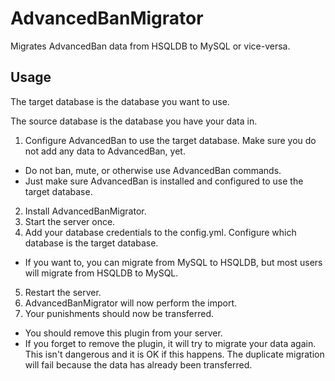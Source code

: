 
# AdvancedBanMigrator

Migrates AdvancedBan data from HSQLDB to MySQL or vice-versa.

## Usage

The target database is the database you want to use.

The source database is the database you have your data in.

1. Configure AdvancedBan to use the target database. Make sure you do not add any data to AdvancedBan, yet. 
  * Do not ban, mute, or otherwise use AdvancedBan commands.
  * Just make sure AdvancedBan is installed and configured to use the target database.
2. Install AdvancedBanMigrator.
3. Start the server once.
4. Add your database credentials to the config.yml. Configure which database is the target database.
  * If you want to, you can migrate from MySQL to HSQLDB, but most users will migrate from HSQLDB to MySQL.
5. Restart the server.
6. AdvancedBanMigrator will now perform the import.
7. Your punishments should now be transferred. 
  * You should remove this plugin from your server.
  * If you forget to remove the plugin, it will try to migrate your data again. This isn't dangerous and it is OK if this happens. The duplicate migration will fail because the data has already been transferred.
